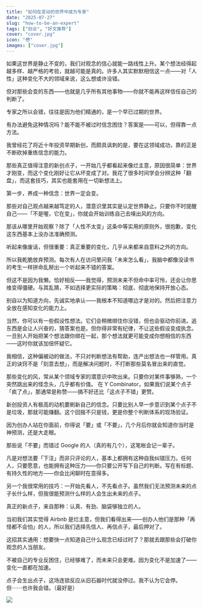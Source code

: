 ```yaml
---
title: "如何在变动的世界中成为专家"
date: "2025-07-27"
slug: "how-to-be-an-expert"
tags: ["创业", "好文推荐"]
cover: "cover.jpg"
icon: "😎"
images: ["cover.jpg"]
---
```

如果这世界是静止不变的，我们对观念的信心就能一路线性上升。某个想法经得起越多样、越严格的考验，就越可能是真的。许多人其实默默相信这一点——对「人性」这种变化不大的领域来说，这么想或许没错。



但对那些会变的东西——也就是几乎所有其他事物——你就不能再这样信任自己的判断了。



专家之所以会错，往往是因为他们精通的，是一个早已过期的世界。



有办法避免这种情况吗？能不能不被过时信念困住？答案是——可以，但得靠一点方法。



我曾经花了将近十年投资早期新创，而颇具讽刺的是，要在这领域成功，靠的正是不断砍掉重练信念的能力。



那些真正值得注意的新创点子，一开始几乎都看起来像烂主意，原因很简单：世界才刚变，而这个变化刚好让它从坏变成了对。我花了很多时间学会分辨这种「翻盘」，而这套技巧，其实也能套用在一切新想法上。



第一步，养成一种信念：世界一定会变。



那些对自己观点越来越笃定的人，潜意识里其实是认定世界静止。只要你不时提醒自己——「不是喔，它在变」，你就会开始训练自己去嗅出风的方向。



那该从哪里开始观察？除了「人性不太变」这条中等实用的原则外，很抱歉，变化这东西基本上没办法准确预测。



听起来像废话，但很重要：真正重要的变化，几乎从来都来自意料之外的方向。



所以我乾脆放弃预测。每次有人在访问里问我「未来怎么看」，我脑中都像没读书的考生一样拼命乱掰出一个听起来不错的答案。



但这不是因为我懒。恰好相反——我觉得，预测未来不但命中率可怜，还会让你思维变得僵硬。与其乱猜，不如选择更实际的策略：彻底、彻底地保持开放心态。



别自以为知道方向，先诚实地承认——我根本不知道哪边才是对的。然后把注意力全放在感知变化的能力上。



当然，你可以有一些假设性想法。它们会稍微绑住你没错，但也会驱动你前进。追东西是会让人兴奋的，猜答案也是。但你得非常有纪律，不让这些假设变成执念。
一旦别人开始把某个想法跟你绑在一起，那个想法就更可能变成你想相信的东西——这时你就该加倍怀疑它。



我相信，这种偏被动的做法，不只对判断想法有帮助，连产出想法也一样管用。真正的诀窍不是「刻意去想」，而是解决问题时，不打断那些莫名冒出来的直觉。



那些变化的风，常从某个领域专家的潜意识中吹出来。只要你对某件事够熟，一个突然跳出来的怪念头，几乎都有价值。
在 Y Combinator，如果我们说某个点子「疯了点」，那通常是称赞——搞不好还比「这点子不错」更赞。



新创投资人有极高的动机要刷新自己的信念。只要比别人早一步意识到某个点子不是垃圾，那就可能赚翻。这个回报不只是钱，更是你整个判断体系的现场验证。



因为创办人站在你面前，你得说「要」或「不要」，几个月后你就会知道你当时是神预测，还是大走眼。



那些说「不要」而错过 Google 的人（真的有几个），这笔帐会记一辈子。



凡是对想法要「下注」而非只评论的人，基本上都拥有这种自我纠错压力。任何人，只要愿意，也能拥有这种压力——你只要公开写下自己的判断。写在有标题、有持久性的地方——你会比闲聊时在意得多。



另一个我很常用的技巧：一开始先看人，不先看点子。虽然我们无法预测未来的点子长什么样，但我很能预测什么样的人会生出未来的点子。



真正的新点子，来自那种：认真、有劲、脑袋够独立的人。



当初我们其实觉得 Airbnb 是烂主意，但我们看得出来——创办人他们是那种「再怪都不会怕」的人，所以我们选择先信人、再信点子，最后押对了。



这招其实通用：想要快一点知道自己什么观念已经过时了？那就去跟那些会打破你观念的人当朋友。



不被自己的专业反困住，已经够难了，而未来只会更难。因为变化不是加速了——变化一直都在加速。



点子会生出点子，这场连锁反应从旧石器时代就没停过。我不认为它会停。
但⋯⋯也许我会错。（最好是）




![](https://prod-files-secure.s3.us-west-2.amazonaws.com/112d0858-5090-4d34-a606-b75eb8d65fd2/46476355-9cf3-4e99-9b7a-3531bc426380/1000202064.png?X-Amz-Algorithm=AWS4-HMAC-SHA256&X-Amz-Content-Sha256=UNSIGNED-PAYLOAD&X-Amz-Credential=ASIAZI2LB466ZKEMUDI4%2F20250927%2Fus-west-2%2Fs3%2Faws4_request&X-Amz-Date=20250927T181553Z&X-Amz-Expires=3600&X-Amz-Security-Token=IQoJb3JpZ2luX2VjECIaCXVzLXdlc3QtMiJIMEYCIQCn4Og3nlDG3tP9kazlV1Pj%2BONghUcdbwBLLEDTsqaNmgIhAMRmiXSBIBkT%2FyqB5hS9Og7nZ1O4gFBrtPzjweEQzKNWKogECKv%2F%2F%2F%2F%2F%2F%2F%2F%2F%2FwEQABoMNjM3NDIzMTgzODA1Igx7LqOEyyKVZ6e64k8q3APKcSgq5o93BwiRbfVzWaWMh1WYSV7%2FA6WJC%2FL152YBOJHc17%2FahNGq8WK1N5QE4rQGTfGx%2F7o%2FHozBzKIiJX6rv5sNC59Q%2Bvy7vjmqgNz6mhSYVTdo6v2kd6o29dlSq5zgmZ00U3j9%2BCAppBZeNhTQC8q3dAK1%2BJv1VckDjLiEKaNYuj4mqq%2BqUhczljWZ%2FZQdI3%2Fn6gjPk7Qe%2FhaUZXW8flrgaKDXJ7hbXxtBMpZJ%2ByTm48DKj5Qvb3LSEn90B93%2BjV0TDTFVYKXDeg%2FqCCiHNgFYOcsyUuffwXxMkGWvNlz0%2FNgU8rLxvnXAksxEMpeVW74tQ4H8nq6FftQvnu%2BC07vp%2FBQtkjSgtNKujKmAmtHxdtVOZ6Hr2nJQRhwCJcWmmcSHCfSOWsnZK6uxpBOPT3ynTfIqwGxcB8DhTCDKF20JMIhFAMKeemw2pIwIlaimPqOGr%2BSdeMyJ%2FwyC0Zn1TG02CmaL%2Fk3Hn6k4jznw4wFogr1PsfdoOlF9N1XXkuutfW7oSarf1vc%2FKfDrBeqhot9xiK1Sq30ua8TR%2B0jJ4YSbqVIkeuDbBKPQb7Hgu17%2FLsf2cJrsGkc0%2FEuTIl6GGYgi30flm6CIJsdgka%2F7nN9Z8%2FwsoqcWn6NPTjDkyODGBjqkAa0gsB1T7KI8vt00E0z4IcssH%2B3FZTwXgrnNGvgNQyyb0%2BBpoDYeyVX1Sfvti0Fn6mjV6HGqyDryhXkErnodwIt70T6Q5R0BqmMuYCzGwo0TB7vvdN2ssaKO6Q4vUl9s2z2W%2Bf80LmPHsu15LF5rP93NnWDmM8Awt%2F1fuu6OTNYSON63VtEGaL99hITTbvi1fj0Lg%2Bv6x%2BKAB%2Fd3G9oV30gEwN3w&X-Amz-Signature=7e0ec15d3483ea42e90a0ad73703e4d7a5c6d8b36fb65921edf9e51b96e25f03&X-Amz-SignedHeaders=host&x-amz-checksum-mode=ENABLED&x-id=GetObject)

